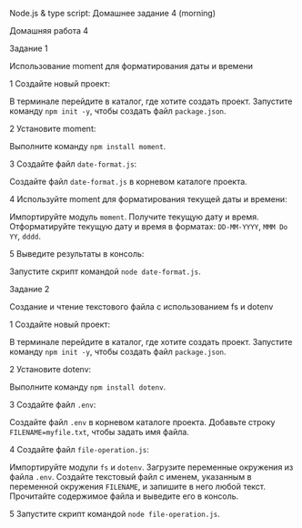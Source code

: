 Node.js & type script: Домашнее задание 4 (morning)

Домашняя работа 4

Задание 1

Использование moment для форматирования даты и времени

1 Создайте новый проект:

В терминале перейдите в каталог, где хотите создать проект.
Запустите команду `npm init -y`, чтобы создать файл `package.json`.

2 Установите moment:

Выполните команду `npm install moment`.

3 Создайте файл `date-format.js`:

Создайте файл `date-format.js` в корневом каталоге проекта.

4 Используйте moment для форматирования текущей даты и времени:

Импортируйте модуль `moment`.
Получите текущую дату и время.
Отформатируйте текущую дату и время в форматах: `DD-MM-YYYY`, `MMM Do YY`, `dddd`.

5 Выведите результаты в консоль:

Запустите скрипт командой `node date-format.js`.


Задание 2

Создание и чтение текстового файла с использованием fs и dotenv

1 Создайте новый проект:

В терминале перейдите в каталог, где хотите создать проект.
Запустите команду `npm init -y`, чтобы создать файл `package.json`.

2 Установите dotenv:

Выполните команду `npm install dotenv`.

3 Создайте файл `.env`:

Создайте файл `.env` в корневом каталоге проекта.
Добавьте строку `FILENAME=myfile.txt`, чтобы задать имя файла.

4 Создайте файл `file-operation.js`:

Импортируйте модули `fs` и `dotenv`.
Загрузите переменные окружения из файла `.env`.
Создайте текстовый файл с именем, указанным в переменной окружения `FILENAME`, и запишите в него любой текст.
Прочитайте содержимое файла и выведите его в консоль.

5 Запустите скрипт командой `node file-operation.js`.
